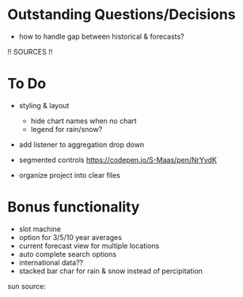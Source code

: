 # Outstanding Questions/Decisions
* how to handle gap between historical & forecasts?

!! SOURCES !! 

# To Do
* styling & layout
    * hide chart names when no chart
    * legend for rain/snow?
* add listener to aggregation drop down
* segmented controls https://codepen.io/S-Maas/pen/NrYvdK

* organize project into clear files

# Bonus functionality 
* slot machine
* option for 3/5/10 year averages
* current forecast view for multiple locations
* auto complete search options
* international data??
* stacked bar char for rain & snow instead of percipitation

sun source:
